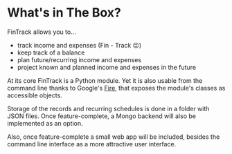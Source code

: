 # What's in The Box?

FinTrack allows you to...

- track income and expenses (Fin - Track 😉)
- keep track of a balance
- plan future/recurring income and expenses
- project known and planned income and expenses in the future

At its core FinTrack is a Python module. Yet it is also usable from the command line thanks to Google's [Fire](https://github.com/google/python-fire), that exposes the module's classes as accessible objects.

Storage of the records and recurring schedules is done in a folder with JSON files. Once feature-complete, a Mongo backend will also be implemented as an option.

Also, once feature-complete a small web app will be included, besides the command line interface as a more attractive user interface.
